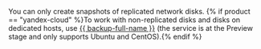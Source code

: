 You can only create snapshots of replicated network disks. {% if product == "yandex-cloud" %}To work with non-replicated disks and disks on dedicated hosts, use [{{ backup-full-name }}](../../backup/) (the service is at the Preview stage and only supports Ubuntu and CentOS).{% endif %}

